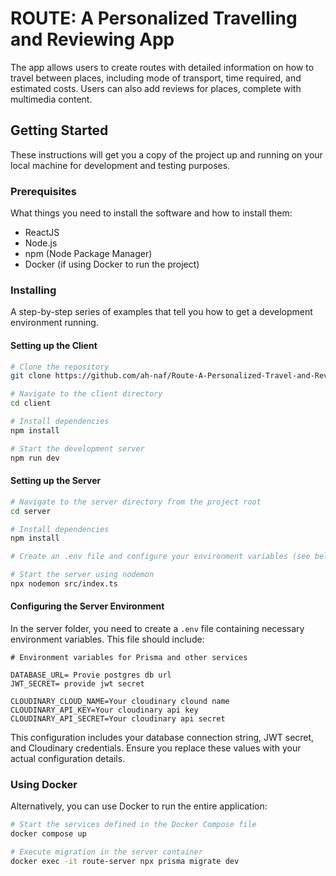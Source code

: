 # ROUTE: A Personalized Travelling and Reviewing App

The app allows users to create routes with detailed information on how to travel between places, including mode of transport, time required, and estimated costs. Users can also add reviews for places, complete with multimedia content.

## Getting Started

These instructions will get you a copy of the project up and running on your local machine for development and testing purposes.

### Prerequisites

What things you need to install the software and how to install them:

- ReactJS
- Node.js
- npm (Node Package Manager)
- Docker (if using Docker to run the project)

### Installing

A step-by-step series of examples that tell you how to get a development environment running.

#### Setting up the Client

```bash
# Clone the repository
git clone https://github.com/ah-naf/Route-A-Personalized-Travel-and-Reviewing-App.git

# Navigate to the client directory
cd client

# Install dependencies
npm install

# Start the development server
npm run dev
```

#### Setting up the Server

```bash
# Navigate to the server directory from the project root
cd server

# Install dependencies
npm install

# Create an .env file and configure your environment variables (see below for details)

# Start the server using nodemon
npx nodemon src/index.ts
```

#### Configuring the Server Environment

In the server folder, you need to create a `.env` file containing necessary environment variables. This file should include:

```plaintext
# Environment variables for Prisma and other services

DATABASE_URL= Provie postgres db url
JWT_SECRET= provide jwt secret

CLOUDINARY_CLOUD_NAME=Your cloudinary clound name
CLOUDINARY_API_KEY=Your cloudinary api key
CLOUDINARY_API_SECRET=Your cloudinary api secret
```

This configuration includes your database connection string, JWT secret, and Cloudinary credentials. Ensure you replace these values with your actual configuration details.

### Using Docker

Alternatively, you can use Docker to run the entire application:

```bash
# Start the services defined in the Docker Compose file
docker compose up

# Execute migration in the server container
docker exec -it route-server npx prisma migrate dev
```
